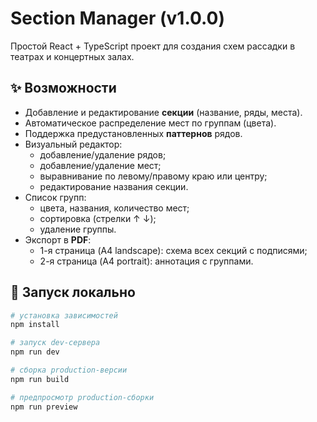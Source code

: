 # Section Manager (v1.0.0)

Простой React + TypeScript проект для создания схем рассадки в театрах и концертных залах.

## ✨ Возможности
- Добавление и редактирование **секции** (название, ряды, места).
- Автоматическое распределение мест по группам (цвета).
- Поддержка предустановленных **паттернов** рядов.
- Визуальный редактор:
  - добавление/удаление рядов;
  - добавление/удаление мест;
  - выравнивание по левому/правому краю или центру;
  - редактирование названия секции.
- Список групп:
  - цвета, названия, количество мест;
  - сортировка (стрелки ↑ ↓);
  - удаление группы.
- Экспорт в **PDF**:
  - 1-я страница (A4 landscape): схема всех секций с подписями;
  - 2-я страница (A4 portrait): аннотация с группами.

## 🚀 Запуск локально
```bash
# установка зависимостей
npm install

# запуск dev-сервера
npm run dev

# сборка production-версии
npm run build

# предпросмотр production-сборки
npm run preview
